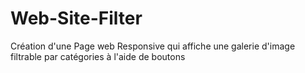 # Web-Site-Filter
Création d'une Page web Responsive qui affiche une galerie d'image filtrable par catégories à l'aide de boutons
